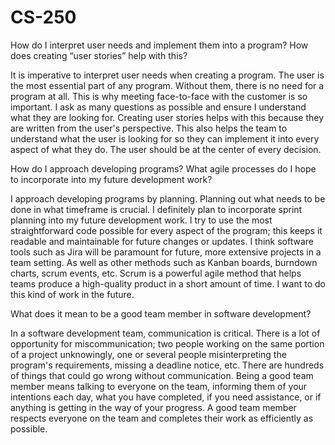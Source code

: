 # CS-250

How do I interpret user needs and implement them into a program? How does creating “user stories” help with this?

  It is imperative to interpret user needs when creating a program. The user is the most essential part of any program. Without them, there is no need for a program at all. This is why meeting face-to-face with the customer is so important. I ask as many questions as possible and ensure I understand what they are looking for. Creating user stories helps with this because they are written from the user's perspective. This also helps the team to understand what the user is looking for so they can implement it into every aspect of what they do. The user should be at the center of every decision. 




How do I approach developing programs? What agile processes do I hope to incorporate into my future development work?

  I approach developing programs by planning. Planning out what needs to be done in what timeframe is crucial. I definitely plan to incorporate sprint planning into my future development work.
I try to use the most straightforward code possible for every aspect of the program; this keeps it readable and maintainable for future changes or updates. 
  I think software tools such as Jira will be paramount for future, more extensive projects in a team setting. As well as other methods such as Kanban boards, burndown charts, scrum events, etc. Scrum is a powerful agile method that helps teams produce a high-quality product in a short amount of time. I want to do this kind of work in the future. 
	
	
	

What does it mean to be a good team member in software development?

  In a software development team, communication is critical. There is a lot of opportunity for miscommunication; two people working on the same portion of a project unknowingly, one or several people misinterpreting the program's requirements, missing a deadline notice, etc. There are hundreds of things that could go wrong without communication.
   Being a good team member means talking to everyone on the team, informing them of your intentions each day, what you have completed, if you need assistance, or if anything is getting in the way of your progress. A good team member respects everyone on the team and completes their work as efficiently as possible. 
